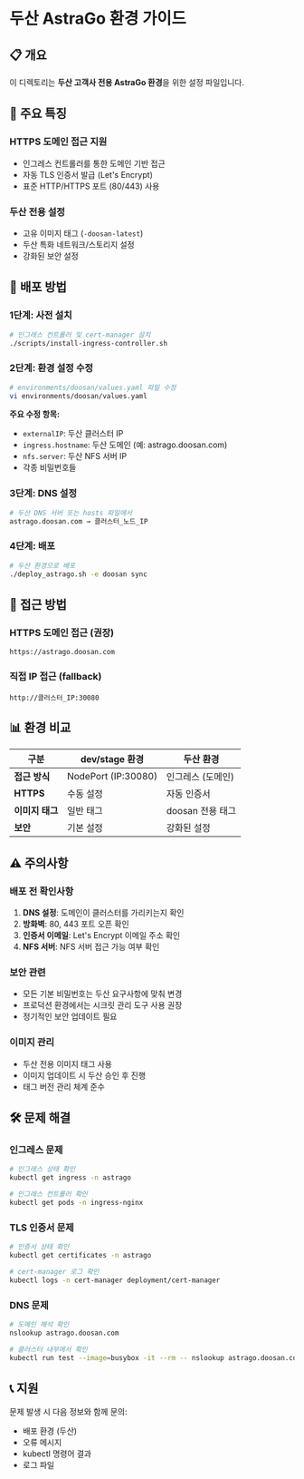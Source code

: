 # 두산 AstraGo 환경 가이드

## 📋 개요

이 디렉토리는 **두산 고객사 전용 AstraGo 환경**을 위한 설정 파일입니다.

## 🎯 주요 특징

### **HTTPS 도메인 접근 지원**
- 인그레스 컨트롤러를 통한 도메인 기반 접근
- 자동 TLS 인증서 발급 (Let's Encrypt)
- 표준 HTTP/HTTPS 포트 (80/443) 사용

### **두산 전용 설정**
- 고유 이미지 태그 (`-doosan-latest`)
- 두산 특화 네트워크/스토리지 설정
- 강화된 보안 설정

## 🚀 배포 방법

### **1단계: 사전 설치**
```bash
# 인그레스 컨트롤러 및 cert-manager 설치
./scripts/install-ingress-controller.sh
```

### **2단계: 환경 설정 수정**
```bash
# environments/doosan/values.yaml 파일 수정
vi environments/doosan/values.yaml
```

**주요 수정 항목:**
- `externalIP`: 두산 클러스터 IP
- `ingress.hostname`: 두산 도메인 (예: astrago.doosan.com)
- `nfs.server`: 두산 NFS 서버 IP
- 각종 비밀번호들

### **3단계: DNS 설정**
```bash
# 두산 DNS 서버 또는 hosts 파일에서
astrago.doosan.com → 클러스터_노드_IP
```

### **4단계: 배포**
```bash
# 두산 환경으로 배포
./deploy_astrago.sh -e doosan sync
```

## 🔧 접근 방법

### **HTTPS 도메인 접근 (권장)**
```
https://astrago.doosan.com
```

### **직접 IP 접근 (fallback)**
```
http://클러스터_IP:30080
```

## 📊 환경 비교

| 구분 | dev/stage 환경 | 두산 환경 |
|------|----------------|-----------|
| **접근 방식** | NodePort (IP:30080) | 인그레스 (도메인) |
| **HTTPS** | 수동 설정 | 자동 인증서 |
| **이미지 태그** | 일반 태그 | doosan 전용 태그 |
| **보안** | 기본 설정 | 강화된 설정 |

## ⚠️ 주의사항

### **배포 전 확인사항**
1. **DNS 설정**: 도메인이 클러스터를 가리키는지 확인
2. **방화벽**: 80, 443 포트 오픈 확인
3. **인증서 이메일**: Let's Encrypt 이메일 주소 확인
4. **NFS 서버**: NFS 서버 접근 가능 여부 확인

### **보안 관련**
- 모든 기본 비밀번호는 두산 요구사항에 맞춰 변경
- 프로덕션 환경에서는 시크릿 관리 도구 사용 권장
- 정기적인 보안 업데이트 필요

### **이미지 관리**
- 두산 전용 이미지 태그 사용
- 이미지 업데이트 시 두산 승인 후 진행
- 태그 버전 관리 체계 준수

## 🛠 문제 해결

### **인그레스 문제**
```bash
# 인그레스 상태 확인
kubectl get ingress -n astrago

# 인그레스 컨트롤러 확인
kubectl get pods -n ingress-nginx
```

### **TLS 인증서 문제**
```bash
# 인증서 상태 확인
kubectl get certificates -n astrago

# cert-manager 로그 확인
kubectl logs -n cert-manager deployment/cert-manager
```

### **DNS 문제**
```bash
# 도메인 해석 확인
nslookup astrago.doosan.com

# 클러스터 내부에서 확인
kubectl run test --image=busybox -it --rm -- nslookup astrago.doosan.com
```

## 📞 지원

문제 발생 시 다음 정보와 함께 문의:
- 배포 환경 (두산)
- 오류 메시지
- kubectl 명령어 결과
- 로그 파일